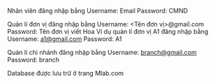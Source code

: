 Nhân viên đăng nhập bằng 
    Username: Email
    Password: CMND

Quản lí đơn vị đăng nhập bằng
    Username: <Tên đơn vị>@gmail.com
    Password: Tên đơn vị viết Hoa
    Ví dụ quản lí đơn vị A1 đăng nhập bằng
        Username: a1@gmail.com
        Password: A1

Quản lí chi nhánh đăng nhập bằng
    Username: branch@gmail.com
    Password: branch

Database được lưu trữ ở trang Mlab.com


